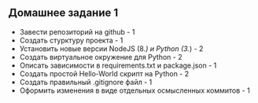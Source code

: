 ## Домашнее задание 1

- Завести репозиторий на github - 1
- Создать стурктуру проекта - 1
- Установить новые версии NodeJS (8.*) и Python (3.*) - 2
- Создать виртуальное окружение для Python - 2
- Описать зависимости в requirements.txt и package.json - 1
- Создать простой Hello-World скрипт на Python - 2
- Создать правильный .gitignore файл - 1
- Оформить изменения в виде отдельных осмысленных коммитов - 1
